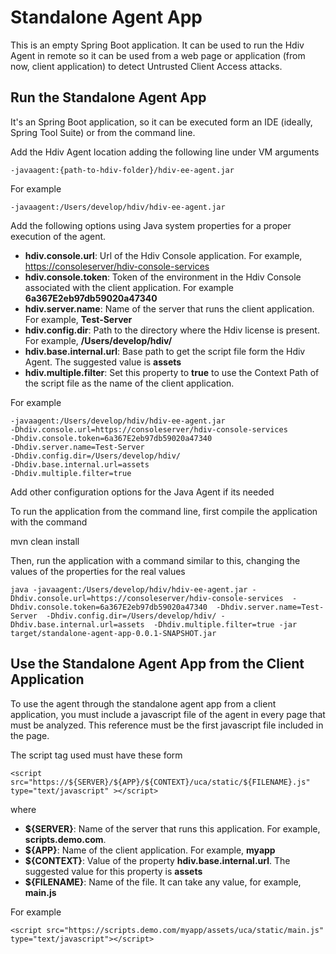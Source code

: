 # Standalone Agent App
This is an empty Spring Boot application. It can be used to run the Hdiv Agent in remote so it can be used 
from a web page or application (from now, client application) to detect Untrusted Client Access attacks.

## Run the Standalone Agent App
It's an Spring Boot application, so it can be executed form an IDE (ideally, Spring Tool Suite) or 
from the command line. 

Add the Hdiv Agent location adding the following line under VM arguments

```
-javaagent:{path-to-hdiv-folder}/hdiv-ee-agent.jar
```

For example

```
-javaagent:/Users/develop/hdiv/hdiv-ee-agent.jar
```

Add the following options using Java system properties for a proper execution of the agent. 

* **hdiv.console.url**: Url of the Hdiv Console application. For example, [https://consoleserver/hdiv-console-services](https://consoleserver/hdiv-console-services)
* **hdiv.console.token**: Token of the environment in the Hdiv Console associated with the client application. For example
**6a367E2eb97db59020a47340**
* **hdiv.server.name**: Name of the server that runs the client application. For example, **Test-Server**
* **hdiv.config.dir**: Path to the directory where the Hdiv license is present. For example, **/Users/develop/hdiv/**
* **hdiv.base.internal.url**: Base path to get the script file form the Hdiv Agent. The suggested value is **assets**
* **hdiv.multiple.filter**: Set this property to **true** to use the Context Path of the script file as the 
name of the client application.

For example

```
-javaagent:/Users/develop/hdiv/hdiv-ee-agent.jar
-Dhdiv.console.url=https://consoleserver/hdiv-console-services 
-Dhdiv.console.token=6a367E2eb97db59020a47340 
-Dhdiv.server.name=Test-Server 
-Dhdiv.config.dir=/Users/develop/hdiv/
-Dhdiv.base.internal.url=assets
-Dhdiv.multiple.filter=true
```

Add other configuration options for the Java Agent if its needed

To run the application from the command line, first compile the application with the command

mvn clean install

Then, run the application with a command similar to this, changing the values of the properties for the real values

```
java -javaagent:/Users/develop/hdiv/hdiv-ee-agent.jar -Dhdiv.console.url=https://consoleserver/hdiv-console-services  -Dhdiv.console.token=6a367E2eb97db59020a47340  -Dhdiv.server.name=Test-Server  -Dhdiv.config.dir=/Users/develop/hdiv/ -Dhdiv.base.internal.url=assets  -Dhdiv.multiple.filter=true -jar target/standalone-agent-app-0.0.1-SNAPSHOT.jar 
```


## Use the Standalone Agent App from the Client Application
To use the agent through the standalone agent app from a client application, you must include a javascript 
file of the agent in every page that must be analyzed. This reference must be the first javascript file included
in the page.

The script tag used must have these form

```
<script src="https://${SERVER}/${APP}/${CONTEXT}/uca/static/${FILENAME}.js" type="text/javascript" ></script>
```

where

* **${SERVER}**: Name of the server that runs this application. For example, **scripts.demo.com**.
* **${APP}**: Name of the client application. For example, **myapp**
* **${CONTEXT}**: Value of the property **hdiv.base.internal.url**. The suggested value for this property is **assets**
* **${FILENAME}**: Name of the file. It can take any value, for example, **main.js**

For example

```
<script src="https://scripts.demo.com/myapp/assets/uca/static/main.js" type="text/javascript"></script>
```